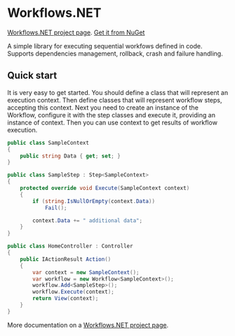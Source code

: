 # Workflows.NET
[Workflows.NET project page](https://alex-onashyuk.azurewebsites.net/Projects/Workflows).
[Get it from NuGet](https://www.nuget.org/packages/Workflows.NET)

A simple library for executing sequential workfows defined in code. Supports dependencies management, rollback, crash and failure handling.

## Quick start
It is very easy to get started. You should define a class that will represent an execution context. Then define classes that will represent workflow steps, accepting this context. Next you need to create an instance of the Workflow, configure it with the step classes and execute it, providing an instance of context. Then you can use context to get results of workflow execution. 
```csharp
public class SampleContext
{
    public string Data { get; set; }
}

public class SampleStep : Step<SampleContext>
{
    protected override void Execute(SampleContext context)
    {
        if (string.IsNullOrEmpty(context.Data))
            Fail();

        context.Data += " additional data";
    }
}

public class HomeController : Controller
{
    public IActionResult Action()
    {
        var context = new SampleContext();
        var workflow = new Workflow<SampleContext>();
        workflow.Add<SampleStep>();
        workflow.Execute(context);
        return View(context);
    }
}
```

More documentation on a [Workflows.NET project page](https://alex-onashyuk.azurewebsites.net/Projects/Workflows).
